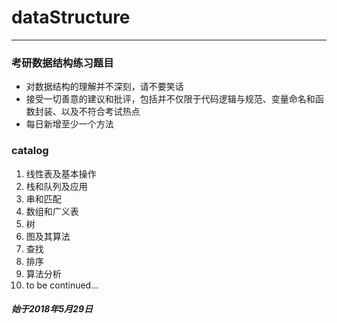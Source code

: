 # dataStructure
----------
### 考研数据结构练习题目
* 对数据结构的理解并不深刻，请不要笑话
* 接受一切善意的建议和批评，包括并不仅限于代码逻辑与规范、变量命名和函数封装、以及不符合考试热点
* 每日新增至少一个方法

### catalog

1. 线性表及基本操作
2. 栈和队列及应用
3. 串和匹配
4. 数组和广义表
5. 树
6. 图及其算法
7. 查找
8. 排序
9. 算法分析
10. to be continued...

##### 始于2018年5月29日
